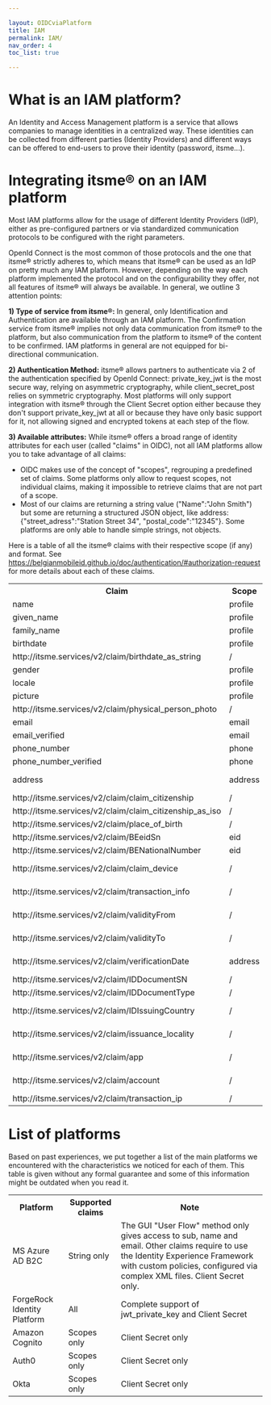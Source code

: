 ```yaml
---

layout: OIDCviaPlatform
title: IAM
permalink: IAM/
nav_order: 4
toc_list: true

---
```



# What is an IAM platform?

An Identity and Access Management platform is a service that allows companies to manage identities in a centralized way. These identities can be collected from different parties (Identity Providers) and different ways can be offered to end-users to prove their identity (password, itsme...).

# Integrating itsme® on an IAM platform

Most IAM platforms allow for the usage of different Identity Providers (IdP), either as pre-configured partners or via standardized communication protocols to be configured with the right parameters.

OpenId Connect is the most common of those protocols and the one that itsme® strictly adheres to, which means that itsme® can be used as an IdP on pretty much any IAM platform.
However, depending on the way each platform implemented the protocol and on the configurability they offer, not all features of itsme® will always be available. In general, we outline 3 attention points:

**1) Type of service from itsme®:** In general, only Identification and Authentication are available through an IAM platform. The Confirmation service from itsme® implies not only data communication from itsme® to the platform, but also communication from the platform to itsme® of the content to be confirmed. IAM platforms in general are not equipped for bi-directional communication.

**2) Authentication Method:** itsme® allows partners to authenticate via 2 of the authentication specified by OpenId Connect: private_key_jwt is the most secure way, relying on asymmetric cryptography, while client_secret_post relies on symmetric cryptography. Most platforms will only support integration with itsme® through the Client Secret option either because they don't support private_key_jwt at all or because they have only basic support for it, not allowing signed and encrypted tokens at each step of the flow.

**3) Available attributes:** While itsme® offers a broad range of identity attributes for each user (called "claims" in OIDC), not all IAM platforms allow you to take advantage of all claims:
- OIDC makes use of the concept of "scopes", regrouping a predefined set of claims. Some platforms only allow to request scopes, not individual claims, making it impossible to retrieve claims that are not part of a scope.
- Most of our claims are returning a string value ("Name":"John Smith") but some are returning a structured JSON object, like address: {"street_adress":"Station Street 34", "postal_code":"12345"}. Some platforms are only able to handle simple strings, not objects.

Here is a table of all the itsme® claims with their respective scope (if any) and format. See <a href="https://belgianmobileid.github.io/doc/authentication/#authorization-request">https://belgianmobileid.github.io/doc/authentication/#authorization-request</a> for more details about each of these claims.

<table>
  <tbody>
    <tr>
      <th>Claim</th>
      <th>Scope</th>
      <th>Format</th>
    </tr>
    <tr>
      <td>name</td>
      <td>profile</td>
      <td>string</td>
    </tr>
    <tr>
      <td>given_name</td>
      <td>profile</td>
      <td>string</td>
    </tr>
    <tr>
      <td>family_name</td>
      <td>profile</td>
      <td>string</td>
    </tr>
    <tr>
      <td>birthdate</td>
      <td>profile</td>
      <td>string</td>
    </tr>
    <tr>
      <td>http://itsme.services/v2/claim/birthdate_as_string</td>
      <td>/</td>
      <td>string</td>
    </tr>
    <tr>
      <td>gender</td>
      <td>profile</td>
      <td>string</td>
    </tr>
    <tr>
      <td>locale</td>
      <td>profile</td>
      <td>string</td>
    </tr>
    <tr>
      <td>picture</td>
      <td>profile</td>
      <td>string</td>
    </tr>
    <tr>
      <td>http://itsme.services/v2/claim/physical_person_photo</td>
      <td>/</td>
      <td>string</td>
    </tr>
    <tr>
      <td>email</td>
      <td>email</td>
      <td>string</td>
    </tr>
    <tr>
      <td>email_verified</td>
      <td>email</td>
      <td>string</td>
    </tr>
    <tr>
      <td>phone_number</td>
      <td>phone</td>
      <td>string</td>
    </tr>
    <tr>
      <td>phone_number_verified</td>
      <td>phone</td>
      <td>string</td>
    </tr>
    <tr>
      <td>address</td>
      <td>address</td>
      <td>JSON object</td>
    </tr>
    <tr>
      <td>http://itsme.services/v2/claim/claim_citizenship</td>
      <td>/</td>
      <td>string</td>
    </tr>
    <tr>
      <td>http://itsme.services/v2/claim/claim_citizenship_as_iso</td>
      <td>/</td>
      <td>string</td>
    </tr>
    <tr>
      <td>http://itsme.services/v2/claim/place_of_birth</td>
      <td>/</td>
      <td>string</td>
    </tr>
    <tr>
      <td>http://itsme.services/v2/claim/BEeidSn</td>
      <td>eid</td>
      <td>string</td>
    </tr>
    <tr>
      <td>http://itsme.services/v2/claim/BENationalNumber</td>
      <td>eid</td>
      <td>string</td>
    </tr>
    <tr>
      <td>http://itsme.services/v2/claim/claim_device</td>
      <td>/</td>
      <td>JSON object</td>
    </tr>
    <tr>
      <td>http://itsme.services/v2/claim/transaction_info</td>
      <td>/</td>
      <td>JSON object</td>
    </tr>
    <tr>
      <td>http://itsme.services/v2/claim/validityFrom</td>
      <td>/</td>
      <td>JSON object</td>
    </tr>
    <tr>
      <td>http://itsme.services/v2/claim/validityTo</td>
      <td>/</td>
      <td>JSON object</td>
    </tr>
    <tr>
      <td>http://itsme.services/v2/claim/verificationDate</td>
      <td>address</td>
      <td>JSON object</td>
    </tr>
    <tr>
      <td>http://itsme.services/v2/claim/IDDocumentSN</td>
      <td>/</td>
      <td>string</td>
    </tr>
    <tr>
      <td>http://itsme.services/v2/claim/IDDocumentType</td>
      <td>/</td>
      <td>string</td>
    </tr>
    <tr>
      <td>http://itsme.services/v2/claim/IDIssuingCountry</td>
      <td>/</td>
      <td>JSON object</td>
    </tr>
    <tr>
      <td>http://itsme.services/v2/claim/issuance_locality</td>
      <td>/</td>
      <td>JSON object</td>
    </tr>
    <tr>
      <td>http://itsme.services/v2/claim/app</td>
      <td>/</td>
      <td>JSON object</td>
    </tr>
    <tr>
      <td>http://itsme.services/v2/claim/account</td>
      <td>/</td>
      <td>JSON object</td>
    </tr>
    <tr>
      <td>http://itsme.services/v2/claim/transaction_ip</td>
      <td>/</td>
      <td>string</td>
    </tr>
   </tbody>
</table>

# List of platforms

Based on past experiences, we put together a list of the main platforms we encountered with the characteristics we noticed for each of them. This table is given without any formal guarantee and some of this information might be outdated when you read it.

<table>
  <tbody>
    <tr>
      <th>Platform</th>
      <th>Supported claims</th>
      <th>Note</th>
    </tr>
    <tr>
      <td>MS Azure AD B2C</td>
      <td>String only</td>
      <td>The GUI "User Flow" method only gives access to sub, name and email. Other claims require to use the Identity Experience Framework with custom policies, configured via complex XML files. Client Secret only.</td>
    </tr>
    <tr>
      <td>ForgeRock Identity Platform</td>
      <td>All</td>
      <td>Complete support of jwt_private_key and Client Secret</td>
    </tr>
    <tr>
      <td>Amazon Cognito</td>
      <td>Scopes only</td>
      <td>Client Secret only</td>
    </tr>
    <tr>
      <td>Auth0</td>
      <td>Scopes only</td>
      <td>Client Secret only</td>
    </tr>
    <tr>
      <td>Okta</td>
      <td>Scopes only</td>
      <td>Client Secret only</td>
    </tr>
  </tbody>
</table>
